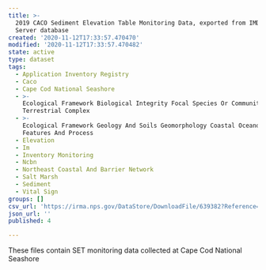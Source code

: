 ```yaml
---
title: >-
  2019 CACO Sediment Elevation Table Monitoring Data, exported from IMD SQL
  Server database
created: '2020-11-12T17:33:57.470470'
modified: '2020-11-12T17:33:57.470482'
state: active
type: dataset
tags:
  - Application Inventory Registry
  - Caco
  - Cape Cod National Seashore
  - >-
    Ecological Framework Biological Integrity Focal Species Or Communities
    Terrestrial Complex
  - >-
    Ecological Framework Geology And Soils Geomorphology Coastal Oceanographic
    Features And Process
  - Elevation
  - Im
  - Inventory Monitoring
  - Ncbn
  - Northeast Coastal And Barrier Network
  - Salt Marsh
  - Sediment
  - Vital Sign
groups: []
csv_url: 'https://irma.nps.gov/DataStore/DownloadFile/639382?Reference=2273834'
json_url: ''
published: 4

---
```

These files contain SET monitoring data collected at Cape Cod National Seashore
